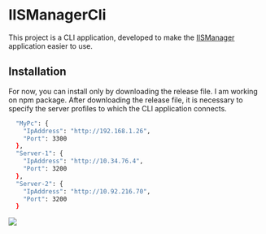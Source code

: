 # IISManagerCli
This project is a CLI application, developed to make the [IISManager](https://github.com/bsogulcan/IISManager) application easier to use.


## Installation 

For now, you can install only by downloading the release file. I am working on npm package.
After downloading the release file, it is necessary to specify the server profiles to which the CLI application connects.

```bash 
  "MyPc": {
    "IpAddress": "http://192.168.1.26",
    "Port": 3300
  },
  "Server-1": {
    "IpAddress": "http://10.34.76.4",
    "Port": 3200
  },
  "Server-2": {
    "IpAddress": "http://10.92.216.70",
    "Port": 3200
  }
```
![](https://im4.ezgif.com/tmp/ezgif-4-78dacfe28e.gif)
